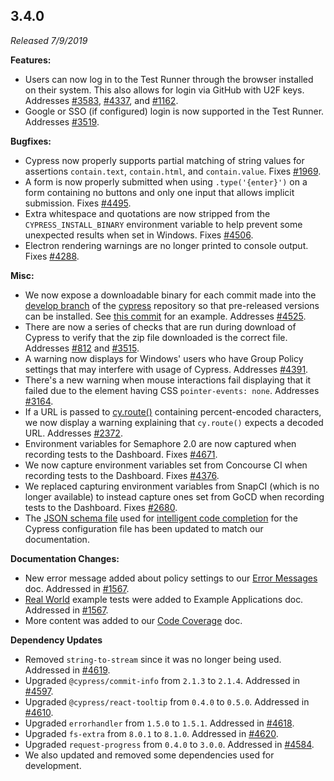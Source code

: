 ## 3.4.0

*Released 7/9/2019*

**Features:**

- Users can now log in to the Test Runner through the browser installed on their system. This also allows for login via GitHub with U2F keys. Addresses [#3583](https://github.com/cypress-io/cypress/issues/3583), [#4337](https://github.com/cypress-io/cypress/issues/4337), and [#1162](https://github.com/cypress-io/cypress/issues/1162).
- Google or SSO (if configured) login is now supported in the Test Runner. Addresses [#3519](https://github.com/cypress-io/cypress/issues/3519).

**Bugfixes:**

- Cypress now properly supports partial matching of string values for assertions `contain.text`, `contain.html`, and `contain.value`. Fixes [#1969](https://github.com/cypress-io/cypress/issues/1969).
- A form is now properly submitted when using `.type('{enter}')` on a form containing no buttons and only one input that allows implicit submission. Fixes [#4495](https://github.com/cypress-io/cypress/issues/4495).
- Extra whitespace and quotations are now stripped from the `CYPRESS_INSTALL_BINARY` environment variable to help prevent some unexpected results when set in Windows. Fixes [#4506](https://github.com/cypress-io/cypress/issues/4506).
- Electron rendering warnings are no longer printed to console output. Fixes [#4288](https://github.com/cypress-io/cypress/issues/4288).

**Misc:**

- We now expose a downloadable binary for each commit made into the [develop branch](https://github.com/cypress-io/cypress/commits/develop) of the [cypress](https://github.com/cypress-io/cypress) repository so that pre-released versions can be installed. See [this commit](https://github.com/cypress-io/cypress/commit/52ca8ed8399c5ef467efbee7a2d00fe0863e7f36#commitcomment-34237047) for an example. Addresses [#4525](https://github.com/cypress-io/cypress/issues/4525).
- There are now a series of checks that are run during download of Cypress to verify that the zip file downloaded is the correct file. Addresses [#812](https://github.com/cypress-io/cypress/issues/812) and [#3515](https://github.com/cypress-io/cypress/issues/3515).
- A warning now displays for Windows' users who have Group Policy settings that may interfere with usage of Cypress. Addresses [#4391](https://github.com/cypress-io/cypress/issues/4391).
- There's a new warning when mouse interactions fail displaying that it failed due to the element having CSS `pointer-events: none`. Addresses [#3164](https://github.com/cypress-io/cypress/issues/3164).
- If a URL is passed to [cy.route()](/api/commands/route) containing percent-encoded characters, we now display a warning explaining that `cy.route()` expects a decoded URL. Addresses [#2372](https://github.com/cypress-io/cypress/issues/2372).
- Environment variables for Semaphore 2.0 are now captured when recording tests to the Dashboard. Fixes [#4671](https://github.com/cypress-io/cypress/issues/4671).
- We now capture environment variables set from Concourse CI when recording tests to the Dashboard. Fixes [#4376](https://github.com/cypress-io/cypress/issues/4376).
- We replaced capturing environment variables from SnapCI (which is no longer available) to instead capture ones set from GoCD when recording tests to the Dashboard. Fixes [#2680](https://github.com/cypress-io/cypress/issues/2680).
- The [JSON schema file](https://on.cypress.io/cypress.schema.json) used for [intelligent code completion](/guides/tooling/IDE-integration#Intelligent-Code-Completion) for the Cypress configuration file has been updated to match our documentation.

**Documentation Changes:**

- New error message added about policy settings to our [Error Messages](/guides/references/error-messages) doc. Addressed in [#1567](https://github.com/cypress-io/cypress-documentation/pull/1754).
- [Real World](/examples/examples/applications#Realworld) example tests were added to Example Applications doc. Addressed in [#1567](https://github.com/cypress-io/cypress-documentation/pull/1836).
- More content was added to our [Code Coverage](/guides/tooling/code-coverage) doc.

**Dependency Updates**

- Removed `string-to-stream` since it was no longer being used. Addressed in [#4619](https://github.com/cypress-io/cypress/pull/4619).
- Upgraded `@cypress/commit-info` from `2.1.3` to `2.1.4`. Addressed in [#4597](https://github.com/cypress-io/cypress/pull/4597).
- Upgraded `@cypress/react-tooltip` from `0.4.0` to `0.5.0`. Addressed in [#4610](https://github.com/cypress-io/cypress/pull/4610).
- Upgraded `errorhandler` from `1.5.0` to `1.5.1`. Addressed in [#4618](https://github.com/cypress-io/cypress/pull/4618).
- Upgraded `fs-extra` from `8.0.1` to `8.1.0`. Addressed in [#4620](https://github.com/cypress-io/cypress/pull/4620).
- Upgraded `request-progress` from `0.4.0` to `3.0.0`. Addressed in [#4584](https://github.com/cypress-io/cypress/pull/4584).
- We also updated and removed some dependencies used for development.

